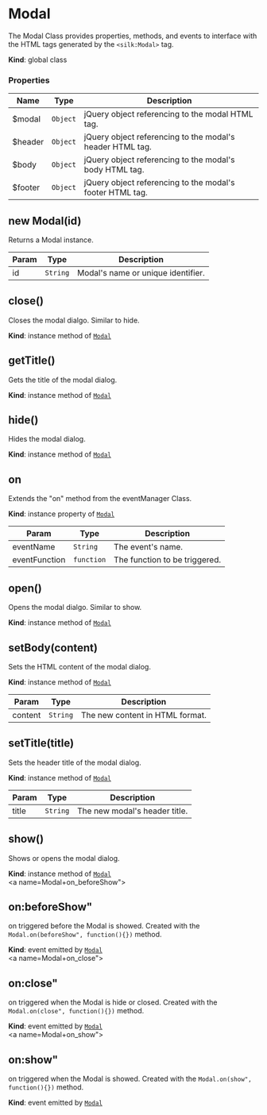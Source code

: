 # Modal
The Modal Class provides properties, methods, and events to interface with the HTML tags generated by the ```<silk:Modal>``` tag.

**Kind**: global class  
### Properties

| Name | Type | Description |
| --- | --- | --- |
| $modal | <code>Object</code> | jQuery object referencing to the modal HTML tag. |
| $header | <code>Object</code> | jQuery object referencing to the modal's header HTML tag. |
| $body | <code>Object</code> | jQuery object referencing to the modal's body HTML tag. |
| $footer | <code>Object</code> | jQuery object referencing to the modal's footer HTML tag. |



<a name="new_Modal_new"></a>

## new Modal(id)
Returns a Modal instance.


| Param | Type | Description |
| --- | --- | --- |
| id | <code>String</code> | Modal's name or unique identifier. |

<a name="Modal+close"></a>

## close()
Closes the modal dialgo. Similar to hide.

**Kind**: instance method of [<code>Modal</code>](#Modal)  
<a name="Modal+getTitle"></a>

## getTitle()
Gets the title of the modal dialog.

**Kind**: instance method of [<code>Modal</code>](#Modal)  
<a name="Modal+hide"></a>

## hide()
Hides the modal dialog.

**Kind**: instance method of [<code>Modal</code>](#Modal)  
<a name="Modal+on"></a>

## on
Extends the "on" method from the eventManager Class.

**Kind**: instance property of [<code>Modal</code>](#Modal)  

| Param | Type | Description |
| --- | --- | --- |
| eventName | <code>String</code> | The event's name. |
| eventFunction | <code>function</code> | The function to be triggered. |

<a name="Modal+open"></a>

## open()
Opens the modal dialgo. Similar to show.

**Kind**: instance method of [<code>Modal</code>](#Modal)  
<a name="Modal+setBody"></a>

## setBody(content)
Sets the HTML content of the modal dialog.

**Kind**: instance method of [<code>Modal</code>](#Modal)  

| Param | Type | Description |
| --- | --- | --- |
| content | <code>String</code> | The new content in HTML format. |

<a name="Modal+setTitle"></a>

## setTitle(title)
Sets the header title of the modal dialog.

**Kind**: instance method of [<code>Modal</code>](#Modal)  

| Param | Type | Description |
| --- | --- | --- |
| title | <code>String</code> | The new modal's header title. |

<a name="Modal+show"></a>

## show()
Shows or opens the modal dialog.

**Kind**: instance method of [<code>Modal</code>](#Modal)  
<a name=Modal+on_beforeShow"></a>

## on:beforeShow"
on triggered before the Modal is showed. Created with the ```Modal.on(beforeShow", function(){})``` method.

**Kind**: event emitted by [<code>Modal</code>](#Modal)  
<a name=Modal+on_close"></a>

## on:close"
on triggered when the Modal is hide or closed. Created with the ```Modal.on(close", function(){})``` method.

**Kind**: event emitted by [<code>Modal</code>](#Modal)  
<a name=Modal+on_show"></a>

## on:show"
on triggered when the Modal is showed. Created with the ```Modal.on(show", function(){})``` method.

**Kind**: event emitted by [<code>Modal</code>](#Modal)  

